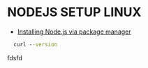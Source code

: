 # NODEJS SETUP LINUX
<ul>
  <li>
    <a href="https://nodejs.org/en/download/package-manager/">Installing Node.js via package manager</a>
  </li>
</ul>

```cmd
  curl --version
```

<p color="blue">fdsfd
  </p>
